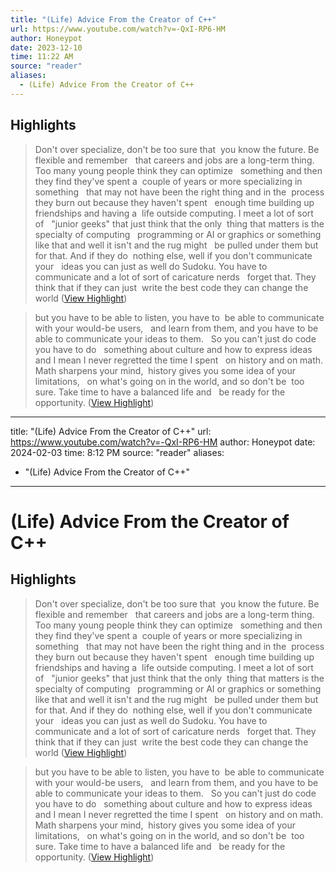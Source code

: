 ```yaml
---
title: "(Life) Advice From the Creator of C++"
url: https://www.youtube.com/watch?v=-QxI-RP6-HM
author: Honeypot
date: 2023-12-10
time: 11:22 AM
source: "reader"
aliases:
  - (Life) Advice From the Creator of C++
---
```

## Highlights
> Don't over specialize, don't be too sure that  you know the future. Be flexible and remember   that careers and jobs are a long-term thing.  Too many young people think they can optimize   something and then they find they've spent a  couple of years or more specializing in something  
> that may not have been the right thing and in the  process they burn out because they haven't spent   enough time building up friendships and having a  life outside computing. I meet a lot of sort of   "junior geeks" that just think that the only  thing that matters is the specialty of computing   programming or AI or graphics or something  like that and well it isn't and the rug might  
> be pulled under them but for that. And if they do  nothing else, well if you don't communicate your   ideas you can just as well do Sudoku. You have to  communicate and a lot of sort of caricature nerds   forget that. They think that if they can just  write the best code they can change the world ([View Highlight](https://read.readwise.io/read/01h8xm2gf0mvwrqbvhrqg9z60s))

> but you have to be able to listen, you have to  be able to communicate with your would-be users,   and learn from them, and you have to be  able to communicate your ideas to them.   So you can't just do code you have to do   something about culture and how to express ideas  and I mean I never regretted the time I spent   on history and on math. Math sharpens your mind,  history gives you some idea of your limitations,  
> on what's going on in the world, and so don't be  too sure. Take time to have a balanced life and   be ready for the opportunity. ([View Highlight](https://read.readwise.io/read/01h8xm30k5tvx8ts5tdrqn4xax))

---
title: "(Life) Advice From the Creator of C++"
url: https://www.youtube.com/watch?v=-QxI-RP6-HM
author: Honeypot
date: 2024-02-03
time: 8:12 PM
source: "reader"
aliases:
  - "(Life) Advice From the Creator of C++"
---
# (Life) Advice From the Creator of C++

## Highlights
> Don't over specialize, don't be too sure that  you know the future. Be flexible and remember   that careers and jobs are a long-term thing.  Too many young people think they can optimize   something and then they find they've spent a  couple of years or more specializing in something  
> that may not have been the right thing and in the  process they burn out because they haven't spent   enough time building up friendships and having a  life outside computing. I meet a lot of sort of   "junior geeks" that just think that the only  thing that matters is the specialty of computing   programming or AI or graphics or something  like that and well it isn't and the rug might  
> be pulled under them but for that. And if they do  nothing else, well if you don't communicate your   ideas you can just as well do Sudoku. You have to  communicate and a lot of sort of caricature nerds   forget that. They think that if they can just  write the best code they can change the world ([View Highlight](https://read.readwise.io/read/01h8xm2gf0mvwrqbvhrqg9z60s))

> but you have to be able to listen, you have to  be able to communicate with your would-be users,   and learn from them, and you have to be  able to communicate your ideas to them.   So you can't just do code you have to do   something about culture and how to express ideas  and I mean I never regretted the time I spent   on history and on math. Math sharpens your mind,  history gives you some idea of your limitations,  
> on what's going on in the world, and so don't be  too sure. Take time to have a balanced life and   be ready for the opportunity. ([View Highlight](https://read.readwise.io/read/01h8xm30k5tvx8ts5tdrqn4xax))

